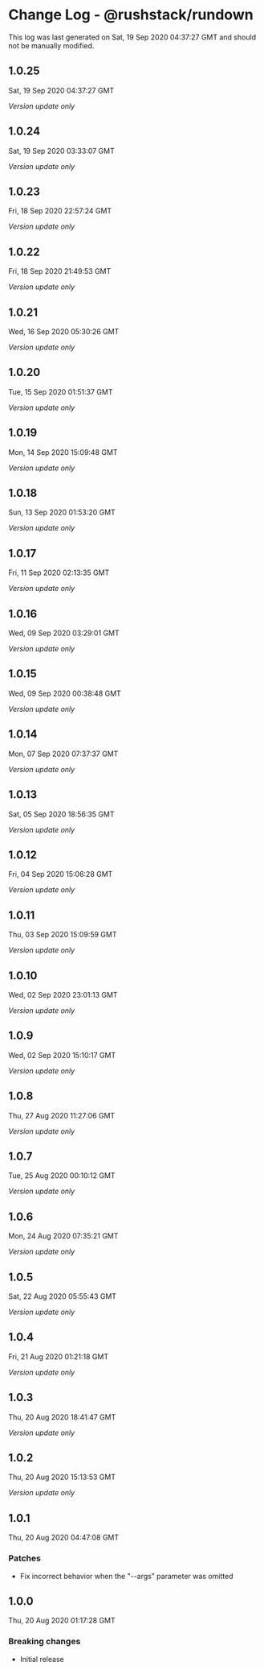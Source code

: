 # Change Log - @rushstack/rundown

This log was last generated on Sat, 19 Sep 2020 04:37:27 GMT and should not be manually modified.

## 1.0.25
Sat, 19 Sep 2020 04:37:27 GMT

*Version update only*

## 1.0.24
Sat, 19 Sep 2020 03:33:07 GMT

*Version update only*

## 1.0.23
Fri, 18 Sep 2020 22:57:24 GMT

*Version update only*

## 1.0.22
Fri, 18 Sep 2020 21:49:53 GMT

*Version update only*

## 1.0.21
Wed, 16 Sep 2020 05:30:26 GMT

*Version update only*

## 1.0.20
Tue, 15 Sep 2020 01:51:37 GMT

*Version update only*

## 1.0.19
Mon, 14 Sep 2020 15:09:48 GMT

*Version update only*

## 1.0.18
Sun, 13 Sep 2020 01:53:20 GMT

*Version update only*

## 1.0.17
Fri, 11 Sep 2020 02:13:35 GMT

*Version update only*

## 1.0.16
Wed, 09 Sep 2020 03:29:01 GMT

*Version update only*

## 1.0.15
Wed, 09 Sep 2020 00:38:48 GMT

*Version update only*

## 1.0.14
Mon, 07 Sep 2020 07:37:37 GMT

*Version update only*

## 1.0.13
Sat, 05 Sep 2020 18:56:35 GMT

*Version update only*

## 1.0.12
Fri, 04 Sep 2020 15:06:28 GMT

*Version update only*

## 1.0.11
Thu, 03 Sep 2020 15:09:59 GMT

*Version update only*

## 1.0.10
Wed, 02 Sep 2020 23:01:13 GMT

*Version update only*

## 1.0.9
Wed, 02 Sep 2020 15:10:17 GMT

*Version update only*

## 1.0.8
Thu, 27 Aug 2020 11:27:06 GMT

*Version update only*

## 1.0.7
Tue, 25 Aug 2020 00:10:12 GMT

*Version update only*

## 1.0.6
Mon, 24 Aug 2020 07:35:21 GMT

*Version update only*

## 1.0.5
Sat, 22 Aug 2020 05:55:43 GMT

*Version update only*

## 1.0.4
Fri, 21 Aug 2020 01:21:18 GMT

*Version update only*

## 1.0.3
Thu, 20 Aug 2020 18:41:47 GMT

*Version update only*

## 1.0.2
Thu, 20 Aug 2020 15:13:53 GMT

*Version update only*

## 1.0.1
Thu, 20 Aug 2020 04:47:08 GMT

### Patches

- Fix incorrect behavior when the "--args" parameter was omitted

## 1.0.0
Thu, 20 Aug 2020 01:17:28 GMT

### Breaking changes

- Initial release

